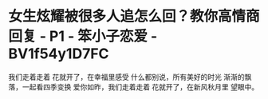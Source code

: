 # 女生炫耀被很多人追怎么回？教你高情商回复 - P1 - 笨小子恋爱 - BV1f54y1D7FC

我们走着走着 花就开了，在幸福里感受 什么都别说，所有美好的时光 渐渐的飘落，一起看四季变换 爱你如昨，我们走着走着 花就开了，在新风秋月里 望眼中。

